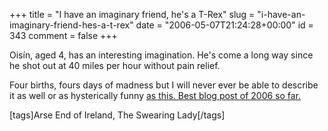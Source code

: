 +++
title = "I have an imaginary friend, he's a T-Rex"
slug = "i-have-an-imaginary-friend-hes-a-t-rex"
date = "2006-05-07T21:24:28+00:00"
id = 343
comment = false
+++

Oisín, aged 4, has an interesting imagination. He's come a long way since he shot out at 40 miles per hour without pain relief.

Four births, fours days of madness but I will never ever be able to describe it as well or as hysterically funny [as this. Best blog post of 2006 so far.](http://arseendofireland.blogspot.com/2006/05/how-to-have-baby.html)

[tags]Arse End of Ireland, The Swearing Lady[/tags]
